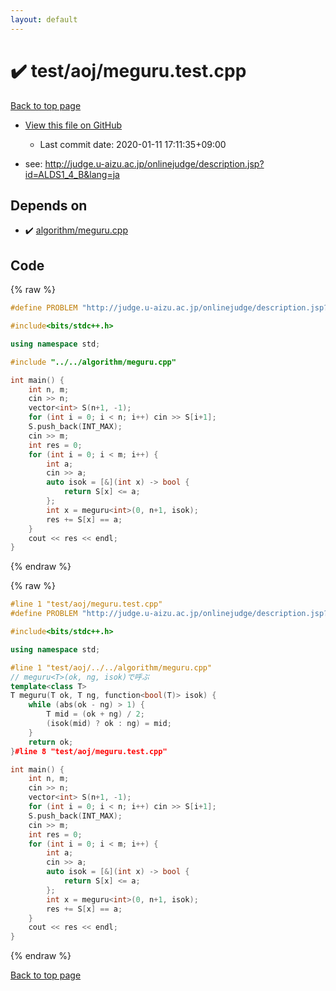 ```yaml
---
layout: default
---
```


<!-- mathjax config similar to math.stackexchange -->
<script type="text/javascript" async
  src="https://cdnjs.cloudflare.com/ajax/libs/mathjax/2.7.5/MathJax.js?config=TeX-MML-AM_CHTML">
</script>
<script type="text/x-mathjax-config">
  MathJax.Hub.Config({
    TeX: { equationNumbers: { autoNumber: "AMS" }},
    tex2jax: {
      inlineMath: [ ['$','$'] ],
      processEscapes: true
    },
    "HTML-CSS": { matchFontHeight: false },
    displayAlign: "left",
    displayIndent: "2em"
  });
</script>

<script type="text/javascript" src="https://cdnjs.cloudflare.com/ajax/libs/jquery/3.4.1/jquery.min.js"></script>
<script src="https://cdn.jsdelivr.net/npm/jquery-balloon-js@1.1.2/jquery.balloon.min.js" integrity="sha256-ZEYs9VrgAeNuPvs15E39OsyOJaIkXEEt10fzxJ20+2I=" crossorigin="anonymous"></script>
<script type="text/javascript" src="../../../assets/js/copy-button.js"></script>
<link rel="stylesheet" href="../../../assets/css/copy-button.css" />


# :heavy_check_mark: test/aoj/meguru.test.cpp

<a href="../../../index.html">Back to top page</a>

* <a href="{{ site.github.repository_url }}/blob/master/test/aoj/meguru.test.cpp">View this file on GitHub</a>
    - Last commit date: 2020-01-11 17:11:35+09:00


* see: <a href="http://judge.u-aizu.ac.jp/onlinejudge/description.jsp?id=ALDS1_4_B&lang=ja">http://judge.u-aizu.ac.jp/onlinejudge/description.jsp?id=ALDS1_4_B&lang=ja</a>


## Depends on

* :heavy_check_mark: <a href="../../../library/algorithm/meguru.cpp.html">algorithm/meguru.cpp</a>


## Code

<a id="unbundled"></a>
{% raw %}
```cpp
#define PROBLEM "http://judge.u-aizu.ac.jp/onlinejudge/description.jsp?id=ALDS1_4_B&lang=ja"

#include<bits/stdc++.h>

using namespace std;

#include "../../algorithm/meguru.cpp"

int main() {
	int n, m;
	cin >> n;
	vector<int> S(n+1, -1);
	for (int i = 0; i < n; i++) cin >> S[i+1];
	S.push_back(INT_MAX);
	cin >> m;
	int res = 0;
	for (int i = 0; i < m; i++) {
		int a;
		cin >> a;
		auto isok = [&](int x) -> bool {
			return S[x] <= a;
		};
		int x = meguru<int>(0, n+1, isok);
		res += S[x] == a;
	}
	cout << res << endl;
}
```
{% endraw %}

<a id="bundled"></a>
{% raw %}
```cpp
#line 1 "test/aoj/meguru.test.cpp"
#define PROBLEM "http://judge.u-aizu.ac.jp/onlinejudge/description.jsp?id=ALDS1_4_B&lang=ja"

#include<bits/stdc++.h>

using namespace std;

#line 1 "test/aoj/../../algorithm/meguru.cpp"
// meguru<T>(ok, ng, isok)で呼ぶ
template<class T>
T meguru(T ok, T ng, function<bool(T)> isok) {
	while (abs(ok - ng) > 1) {
		T mid = (ok + ng) / 2;
		(isok(mid) ? ok : ng) = mid;
	}
	return ok;
}#line 8 "test/aoj/meguru.test.cpp"

int main() {
	int n, m;
	cin >> n;
	vector<int> S(n+1, -1);
	for (int i = 0; i < n; i++) cin >> S[i+1];
	S.push_back(INT_MAX);
	cin >> m;
	int res = 0;
	for (int i = 0; i < m; i++) {
		int a;
		cin >> a;
		auto isok = [&](int x) -> bool {
			return S[x] <= a;
		};
		int x = meguru<int>(0, n+1, isok);
		res += S[x] == a;
	}
	cout << res << endl;
}
```
{% endraw %}

<a href="../../../index.html">Back to top page</a>

